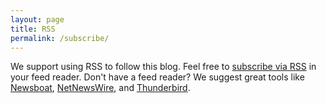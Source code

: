 ```yaml
---
layout: page
title: RSS
permalink: /subscribe/
---
```


We support using RSS to follow this blog.  Feel free to [subscribe via RSS]({{site.baseurl}}/feed.xml) in your feed reader.  Don't have a feed reader?  We suggest great tools like [Newsboat](https://newsboat.org/), [NetNewsWire](https://netnewswire.com/), and [Thunderbird](https://www.thunderbird.net/).